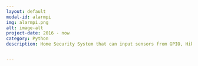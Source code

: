 ```yaml
---
layout: default
modal-id: alarmpi
img: alarmpi.png
alt: image-alt
project-date: 2016 - now
category: Python
description: Home Security System that can input sensors from GPIO, Hikvision LineCrossing and MQTT sensors. The MQTT sensors is used for the wireless sensors that I’ve build from ESP8266. Also sends notifications through MQTT, Mail, Voip and supports multiple accounts. <h3>AlarmPI-Android</h3>Android App for AlarmPI server. <h3>snips-AlarmPI</h3>Controlling the alarm state with voice commands through Snips Platform.


---
```


